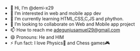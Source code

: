 - 👋 Hi, I’m @demi-x29
- 👀 I’m interested in web and mobile app dev
- 🌱 I’m currently learning HTML,CSS,C,JS and phython.
- 💞️ I’m looking to collaborate on Web and Mobile app project
- 📫 How to reach me adegunjusamuel29@gmail.com
- 😄 Pronouns: He and HIM
- ⚡ Fun fact: I love Physics🤖 and Chess games🎮

<!---
demi-x29/demi-x29 is a ✨ special ✨ repository because its `README.md` (this file) appears on your GitHub profile.
You can click the Preview link to take a look at your changes.
--->
